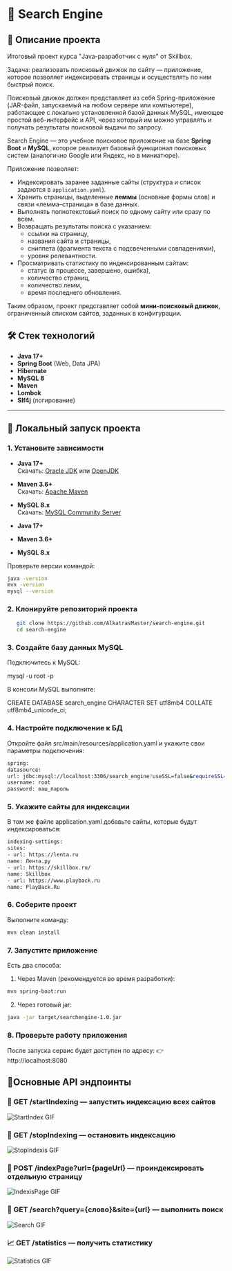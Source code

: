 # 🔎 Search Engine

## 📖 Описание проекта
Итоговый проект курса "Java-разработчик с нуля" от Skillbox.

Задача: реализовать поисковый движок по сайту — приложение, которое позволяет индексировать страницы 
и осуществлять по ним быстрый поиск.

Поисковый движок должен представляет из себя Spring-приложение 
(JAR-файл, запускаемый на любом сервере или компьютере), работающее с 
локально установленной базой данных MySQL, имеющее простой 
веб-интерфейс и API, через который им можно управлять и 
получать результаты поисковой выдачи по запросу. 

Search Engine — это учебное поисковое приложение на базе **Spring Boot** и **MySQL**, которое реализует базовый функционал поисковых систем (аналогично Google или Яндекс, но в миниатюре).

Приложение позволяет:
- Индексировать заранее заданные сайты (структура и список задаются в `application.yaml`).
- Хранить страницы, выделенные **леммы** (основные формы слов) и связи «лемма–страница» в базе данных.
- Выполнять полнотекстовый поиск по одному сайту или сразу по всем.
- Возвращать результаты поиска с указанием:
    - ссылки на страницу,
    - названия сайта и страницы,
    - сниппета (фрагмента текста с подсвеченными совпадениями),
    - уровня релевантности.
- Просматривать статистику по индексированным сайтам:
    - статус (в процессе, завершено, ошибка),
    - количество страниц,
    - количество лемм,
    - время последнего обновления.

Таким образом, проект представляет собой **мини-поисковый движок**, ограниченный списком сайтов, заданных в конфигурации.

## 🛠️ Стек технологий
- **Java 17+**
- **Spring Boot** (Web, Data JPA)
- **Hibernate**
- **MySQL 8**
- **Maven**
- **Lombok**
- **Slf4j** (логирование)

---

## 🚀 Локальный запуск проекта

### 1. Установите зависимости

- **Java 17+**  
  Скачать: [Oracle JDK](https://www.oracle.com/java/technologies/javase/jdk17-archive-downloads.html) или [OpenJDK](https://adoptium.net/temurin/releases/)

- **Maven 3.6+**  
  Скачать: [Apache Maven](https://maven.apache.org/download.cgi)

- **MySQL 8.x**  
  Скачать: [MySQL Community Server](https://dev.mysql.com/downloads/mysql/)


- **Java 17+**
- **Maven 3.6+**
- **MySQL 8.x**

Проверьте версии командой:
```bash
java -version
mvn -version
mysql --version
```

### 2. Клонируйте репозиторий проекта
```bash
   git clone https://github.com/AlkatrasMaster/search-engine.git
   cd search-engine
```

### 3. Создайте базу данных MySQL

Подключитесь к MySQL:

mysql -u root -p

В консоли MySQL выполните:

CREATE DATABASE search_engine CHARACTER SET utf8mb4 COLLATE utf8mb4_unicode_ci;

### 4. Настройте подключение к БД

Откройте файл src/main/resources/application.yaml и укажите свои параметры подключения:

```bash
spring:
datasource:
url: jdbc:mysql://localhost:3306/search_engine?useSSL=false&requireSSL=false&allowPublicKeyRetrieval=true
username: root
password: ваш_пароль
```

### 5. Укажите сайты для индексации

В том же файле application.yaml добавьте сайты, которые будут индексироваться:

```bash
indexing-settings:
sites:
- url: https://lenta.ru
name: Лента.ру
- url: https://skillbox.ru/
name: Skillbox
- url: https://www.playback.ru
name: PlayBack.Ru
```

### 6. Соберите проект

Выполните команду:

```bash
mvn clean install
```

### 7. Запустите приложение

Есть два способа:

1. Через Maven (рекомендуется во время разработки):
```bash
mvn spring-boot:run
```

2. Через готовый jar:
```bash
java -jar target/searchengine-1.0.jar
```

### 8. Проверьте работу приложения

После запуска сервис будет доступен по адресу:
👉 http://localhost:8080

## 🔧Основные API эндпоинты

###  🏁 GET /startIndexing — запустить индексацию всех сайтов

![StartIndex GIF](images/StartIndexis.gif)

### 🛑 GET /stopIndexing — остановить индексацию

![StopIndexis GIF](images/StopIndexis.gif)

### 🔂 POST /indexPage?url={pageUrl} — проиндексировать отдельную страницу

![IndexisPage GIF](images/IndexisPage.gif)

### 🔎 GET /search?query={слово}&site={url} — выполнить поиск

![Search GIF](images/Search.gif)

### 📈 GET /statistics — получить статистику

![Statistics GIF](images/Statistics.gif)